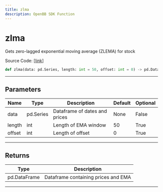 ```yaml
---
title: zlma
description: OpenBB SDK Function
---
```


# zlma

Gets zero-lagged exponential moving average (ZLEMA) for stock

Source Code: [[link](https://github.com/OpenBB-finance/OpenBBTerminal/tree/main/openbb_terminal/common/technical_analysis/overlap_model.py#L115)]

```python
def zlma(data: pd.Series, length: int = 50, offset: int = 0) -> pd.DataFrame
```
---
## Parameters

| Name | Type | Description | Default | Optional |
| ---- | ---- | ----------- | ------- | -------- |
| data | pd.Series | Dataframe of dates and prices | None | False |
| length | int | Length of EMA window | 50 | True |
| offset | int | Length of offset | 0 | True |

---
## Returns

| Type | Description |
| ---- | ----------- |
| pd.DataFrame | Dataframe containing prices and EMA |

---
